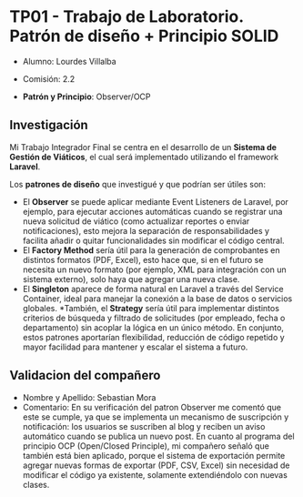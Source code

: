 # TP01 - Trabajo de Laboratorio. Patrón de diseño + Principio SOLID

* Alumno: Lourdes Villalba
* Comisión: 2.2

* **Patrón y Principio**: Observer/OCP

## Investigación

Mi Trabajo Integrador Final se centra en el desarrollo de un **Sistema de Gestión de Viáticos**, el cual será implementado utilizando el framework **Laravel**.

Los **patrones de diseño** que investigué y que podrían ser útiles son:
* El **Observer** se puede aplicar mediante Event Listeners de Laravel, por ejemplo, para ejecutar acciones automáticas cuando se registrar una nueva solicitud de viático (como actualizar reportes o enviar notificaciones), esto mejora la separación de responsabilidades y facilita añadir o quitar funcionalidades sin modificar el código central.
* El **Factory Method** sería útil para la generación de comprobantes en distintos formatos (PDF, Excel), esto hace que, si en el futuro se necesita un nuevo formato (por ejemplo, XML para integración con un sistema externo), solo haya que agregar una nueva clase.
* El **Singleton** aparece de forma natural en Laravel a través del Service Container, ideal para manejar la conexión a la base de datos o servicios globales.
*También, el **Strategy** sería útil para implementar distintos criterios de búsqueda y filtrado de solicitudes (por empleado, fecha o departamento) sin acoplar la lógica en un único método.
En conjunto, estos patrones aportarían flexibilidad, reducción de código repetido y mayor facilidad para mantener y escalar el sistema a futuro.

## Validacion del compañero
* Nombre y Apellido: Sebastian Mora
* Comentario: En su verificación del patron Observer me comentó que este se cumple, ya que se implementa un mecanismo de suscripción y notificación: los usuarios se suscriben al blog y reciben un aviso automático cuando se publica un nuevo post.
En cuanto al programa del principio OCP (Open/Closed Principle), mi compañero señaló que también está bien aplicado, porque el sistema de exportación permite agregar nuevas formas de exportar (PDF, CSV, Excel) sin necesidad de modificar el código ya existente, solamente extendiéndolo con nuevas clases.
